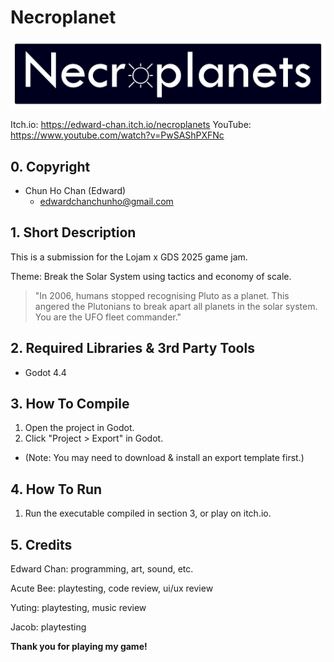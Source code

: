 # Necroplanet
![Thumbnail](banner_necroplanets.png)

Itch.io: https://edward-chan.itch.io/necroplanets
YouTube: https://www.youtube.com/watch?v=PwSAShPXFNc

## 0. Copyright

* Chun Ho Chan (Edward)
  * edwardchanchunho@gmail.com

## 1. Short Description

This is a submission for the Lojam x GDS 2025 game jam.  

Theme: Break the Solar System using tactics and economy of scale.

> "In 2006, humans stopped recognising Pluto as a planet. 
> This angered the Plutonians to break apart all planets in the solar system. 
> You are the UFO fleet commander." 

## 2. Required Libraries & 3rd Party Tools

* Godot 4.4

## 3. How To Compile

1. Open the project in Godot.
2. Click "Project > Export" in Godot.
  * (Note: You may need to download & install an export template first.)

## 4. How To Run

1. Run the executable compiled in section 3, or play on itch.io.

## 5. Credits

Edward Chan: programming, art, sound, etc.

Acute Bee: playtesting, code review, ui/ux review

Yuting: playtesting, music review

Jacob: playtesting

**Thank you for playing my game!**  
